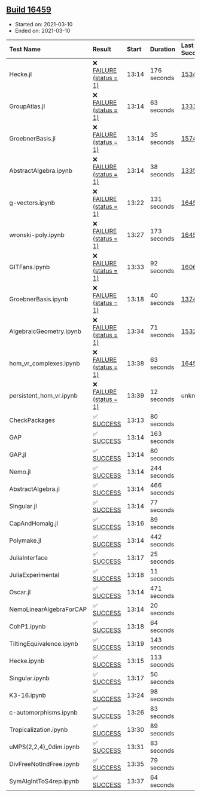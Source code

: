 ## [Build 16459](https://oscarci.mathematik.uni-kl.de/job/oscar/16459/)

* Started on: 2021-03-10
* Ended on: 2021-03-10

| Test Name    | Result | Start | Duration | Last Success | First Failure |
|:-------------|:-------|:------|:---------|:-------------|:--------------|
| Hecke.jl | ❌ [FAILURE (status = 1)](https://oscarci.mathematik.uni-kl.de/job/oscar/16459/artifact/logs/build-16459/Hecke.jl.log) | 13:14 | 176 seconds | [15344](https://oscarci.mathematik.uni-kl.de/job/oscar/15344/) | [15348](https://oscarci.mathematik.uni-kl.de/job/oscar/15348/) |
| GroupAtlas.jl | ❌ [FAILURE (status = 1)](https://oscarci.mathematik.uni-kl.de/job/oscar/16459/artifact/logs/build-16459/GroupAtlas.jl.log) | 13:14 | 63 seconds | [13311](https://oscarci.mathematik.uni-kl.de/job/oscar/13311/) | [13312](https://oscarci.mathematik.uni-kl.de/job/oscar/13312/) |
| GroebnerBasis.jl | ❌ [FAILURE (status = 1)](https://oscarci.mathematik.uni-kl.de/job/oscar/16459/artifact/logs/build-16459/GroebnerBasis.jl.log) | 13:14 | 35 seconds | [15745](https://oscarci.mathematik.uni-kl.de/job/oscar/15745/) | [15746](https://oscarci.mathematik.uni-kl.de/job/oscar/15746/) |
| AbstractAlgebra.ipynb | ❌ [FAILURE (status = 1)](https://oscarci.mathematik.uni-kl.de/job/oscar/16459/artifact/logs/build-16459/AbstractAlgebra.ipynb.log) | 13:14 | 38 seconds | [13355](https://oscarci.mathematik.uni-kl.de/job/oscar/13355/) | [13356](https://oscarci.mathematik.uni-kl.de/job/oscar/13356/) |
| g-vectors.ipynb | ❌ [FAILURE (status = 1)](https://oscarci.mathematik.uni-kl.de/job/oscar/16459/artifact/logs/build-16459/g-vectors.ipynb.log) | 13:22 | 131 seconds | [16458](https://oscarci.mathematik.uni-kl.de/job/oscar/16458/) | [16459](https://oscarci.mathematik.uni-kl.de/job/oscar/16459/) |
| wronski-poly.ipynb | ❌ [FAILURE (status = 1)](https://oscarci.mathematik.uni-kl.de/job/oscar/16459/artifact/logs/build-16459/wronski-poly.ipynb.log) | 13:27 | 173 seconds | [16458](https://oscarci.mathematik.uni-kl.de/job/oscar/16458/) | [16459](https://oscarci.mathematik.uni-kl.de/job/oscar/16459/) |
| GITFans.ipynb | ❌ [FAILURE (status = 1)](https://oscarci.mathematik.uni-kl.de/job/oscar/16459/artifact/logs/build-16459/GITFans.ipynb.log) | 13:33 | 92 seconds | [16068](https://oscarci.mathematik.uni-kl.de/job/oscar/16068/) | [16069](https://oscarci.mathematik.uni-kl.de/job/oscar/16069/) |
| GroebnerBasis.ipynb | ❌ [FAILURE (status = 1)](https://oscarci.mathematik.uni-kl.de/job/oscar/16459/artifact/logs/build-16459/GroebnerBasis.ipynb.log) | 13:18 | 40 seconds | [13748](https://oscarci.mathematik.uni-kl.de/job/oscar/13748/) | [13749](https://oscarci.mathematik.uni-kl.de/job/oscar/13749/) |
| AlgebraicGeometry.ipynb | ❌ [FAILURE (status = 1)](https://oscarci.mathematik.uni-kl.de/job/oscar/16459/artifact/logs/build-16459/AlgebraicGeometry.ipynb.log) | 13:34 | 71 seconds | [15322](https://oscarci.mathematik.uni-kl.de/job/oscar/15322/) | [15323](https://oscarci.mathematik.uni-kl.de/job/oscar/15323/) |
| hom_vr_complexes.ipynb | ❌ [FAILURE (status = 1)](https://oscarci.mathematik.uni-kl.de/job/oscar/16459/artifact/logs/build-16459/hom_vr_complexes.ipynb.log) | 13:38 | 63 seconds | [16458](https://oscarci.mathematik.uni-kl.de/job/oscar/16458/) | [16459](https://oscarci.mathematik.uni-kl.de/job/oscar/16459/) |
| persistent_hom_vr.ipynb | ❌ [FAILURE (status = 1)](https://oscarci.mathematik.uni-kl.de/job/oscar/16459/artifact/logs/build-16459/persistent_hom_vr.ipynb.log) | 13:39 | 12 seconds | unknown | unknown |
| CheckPackages | ✅ [SUCCESS](https://oscarci.mathematik.uni-kl.de/job/oscar/16459/artifact/logs/build-16459/CheckPackages.log) | 13:13 | 80 seconds |  |  |
| GAP | ✅ [SUCCESS](https://oscarci.mathematik.uni-kl.de/job/oscar/16459/artifact/logs/build-16459/GAP.log) | 13:14 | 163 seconds |  |  |
| GAP.jl | ✅ [SUCCESS](https://oscarci.mathematik.uni-kl.de/job/oscar/16459/artifact/logs/build-16459/GAP.jl.log) | 13:14 | 80 seconds |  |  |
| Nemo.jl | ✅ [SUCCESS](https://oscarci.mathematik.uni-kl.de/job/oscar/16459/artifact/logs/build-16459/Nemo.jl.log) | 13:14 | 244 seconds |  |  |
| AbstractAlgebra.jl | ✅ [SUCCESS](https://oscarci.mathematik.uni-kl.de/job/oscar/16459/artifact/logs/build-16459/AbstractAlgebra.jl.log) | 13:14 | 466 seconds |  |  |
| Singular.jl | ✅ [SUCCESS](https://oscarci.mathematik.uni-kl.de/job/oscar/16459/artifact/logs/build-16459/Singular.jl.log) | 13:14 | 77 seconds |  |  |
| CapAndHomalg.jl | ✅ [SUCCESS](https://oscarci.mathematik.uni-kl.de/job/oscar/16459/artifact/logs/build-16459/CapAndHomalg.jl.log) | 13:16 | 89 seconds |  |  |
| Polymake.jl | ✅ [SUCCESS](https://oscarci.mathematik.uni-kl.de/job/oscar/16459/artifact/logs/build-16459/Polymake.jl.log) | 13:14 | 442 seconds |  |  |
| JuliaInterface | ✅ [SUCCESS](https://oscarci.mathematik.uni-kl.de/job/oscar/16459/artifact/logs/build-16459/JuliaInterface.log) | 13:17 | 25 seconds |  |  |
| JuliaExperimental | ✅ [SUCCESS](https://oscarci.mathematik.uni-kl.de/job/oscar/16459/artifact/logs/build-16459/JuliaExperimental.log) | 13:18 | 11 seconds |  |  |
| Oscar.jl | ✅ [SUCCESS](https://oscarci.mathematik.uni-kl.de/job/oscar/16459/artifact/logs/build-16459/Oscar.jl.log) | 13:14 | 471 seconds |  |  |
| NemoLinearAlgebraForCAP | ✅ [SUCCESS](https://oscarci.mathematik.uni-kl.de/job/oscar/16459/artifact/logs/build-16459/NemoLinearAlgebraForCAP.log) | 13:14 | 20 seconds |  |  |
| CohP1.ipynb | ✅ [SUCCESS](https://oscarci.mathematik.uni-kl.de/job/oscar/16459/artifact/logs/build-16459/CohP1.ipynb.log) | 13:18 | 64 seconds |  |  |
| TiltingEquivalence.ipynb | ✅ [SUCCESS](https://oscarci.mathematik.uni-kl.de/job/oscar/16459/artifact/logs/build-16459/TiltingEquivalence.ipynb.log) | 13:19 | 143 seconds |  |  |
| Hecke.ipynb | ✅ [SUCCESS](https://oscarci.mathematik.uni-kl.de/job/oscar/16459/artifact/logs/build-16459/Hecke.ipynb.log) | 13:15 | 113 seconds |  |  |
| Singular.ipynb | ✅ [SUCCESS](https://oscarci.mathematik.uni-kl.de/job/oscar/16459/artifact/logs/build-16459/Singular.ipynb.log) | 13:17 | 50 seconds |  |  |
| K3-16.ipynb | ✅ [SUCCESS](https://oscarci.mathematik.uni-kl.de/job/oscar/16459/artifact/logs/build-16459/K3-16.ipynb.log) | 13:24 | 98 seconds |  |  |
| c-automorphisms.ipynb | ✅ [SUCCESS](https://oscarci.mathematik.uni-kl.de/job/oscar/16459/artifact/logs/build-16459/c-automorphisms.ipynb.log) | 13:26 | 83 seconds |  |  |
| Tropicalization.ipynb | ✅ [SUCCESS](https://oscarci.mathematik.uni-kl.de/job/oscar/16459/artifact/logs/build-16459/Tropicalization.ipynb.log) | 13:30 | 89 seconds |  |  |
| uMPS(2,2,4)_0dim.ipynb | ✅ [SUCCESS](https://oscarci.mathematik.uni-kl.de/job/oscar/16459/artifact/logs/build-16459/uMPS-2-2-4-_0dim.ipynb.log) | 13:31 | 83 seconds |  |  |
| DivFreeNotIndFree.ipynb | ✅ [SUCCESS](https://oscarci.mathematik.uni-kl.de/job/oscar/16459/artifact/logs/build-16459/DivFreeNotIndFree.ipynb.log) | 13:35 | 79 seconds |  |  |
| SymAlgIntToS4rep.ipynb | ✅ [SUCCESS](https://oscarci.mathematik.uni-kl.de/job/oscar/16459/artifact/logs/build-16459/SymAlgIntToS4rep.ipynb.log) | 13:37 | 64 seconds |  |  |
